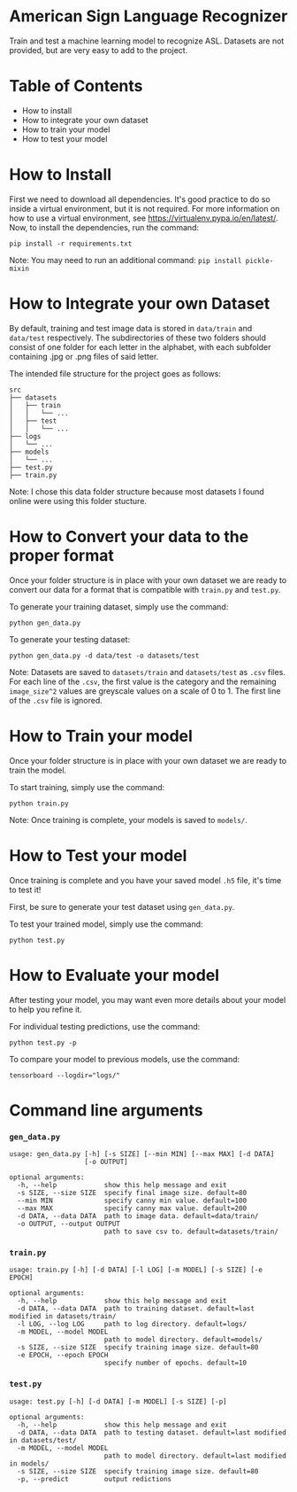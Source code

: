 # American Sign Language Recognizer
Train and test a machine learning model to recognize ASL.
Datasets are not provided, but are very easy to add to the project.

# Table of Contents
* How to install
* How to integrate your own dataset
* How to train your model
* How to test your model

# How to Install
First we need to download all dependencies. It's good practice to do so inside a virtual environment, but it is not required. For more information on how to use a virtual environment, see https://virtualenv.pypa.io/en/latest/. Now, to install the dependencies, run the command:

`pip install -r requirements.txt`

Note: You may need to run an additional command: `pip install pickle-mixin`

# How to Integrate your own Dataset
By default, training and test image data is stored in `data/train` and `data/test` respectively.  The subdirectories of these two folders should consist of one folder for each letter in the alphabet, with each subfolder containing .jpg or .png files of said letter.

The intended file structure for the project goes as follows:
```
src
├── datasets
│   ├── train
│   │   └── ...
│   ├── test
│   │   └── ...
├── logs
│   └── ...
├── models
│   └── ...
├── test.py
├── train.py
```
Note: I chose this data folder structure because most datasets I found online were using this folder stucture.

# How to Convert your data to the proper format
Once your folder structure is in place with your own dataset we are ready to convert our data for a format that is compatible with `train.py` and `test.py`.

To generate your training dataset, simply use the command:

`python gen_data.py`

To generate your testing dataset:

`python gen_data.py -d data/test -o datasets/test`

Note: Datasets are saved to `datasets/train` and `datasets/test` as `.csv` files.  For each line of the `.csv`, the first value is the category and the remaining `image_size^2` values are greyscale values on a scale of 0 to 1.  The first line of the `.csv` file is ignored.

# How to Train your model
Once your folder structure is in place with your own dataset we are ready to train the model.

To start training, simply use the command: 

`python train.py`

Note: Once training is complete, your models is saved to `models/`.

# How to Test your model
Once training is complete and you have your saved model `.h5` file, it's time to test it!

First, be sure to generate your test dataset using `gen_data.py`.

To test your trained model, simply use the command:

`python test.py`

# How to Evaluate your model
After testing your model, you may want even more details about your model to help you refine it.

For individual testing predictions, use the command:

`python test.py -p`

To compare your model to previous models, use the command:

`tensorboard --logdir="logs/"`

# Command line arguments
### `gen_data.py`
```
usage: gen_data.py [-h] [-s SIZE] [--min MIN] [--max MAX] [-d DATA]
                   [-o OUTPUT]

optional arguments:
  -h, --help            show this help message and exit
  -s SIZE, --size SIZE  specify final image size. default=80
  --min MIN             specify canny min value. default=100
  --max MAX             specify canny max value. default=200
  -d DATA, --data DATA  path to image data. default=data/train/
  -o OUTPUT, --output OUTPUT
                        path to save csv to. default=datasets/train/
```

### `train.py`
```
usage: train.py [-h] [-d DATA] [-l LOG] [-m MODEL] [-s SIZE] [-e EPOCH]

optional arguments:
  -h, --help            show this help message and exit
  -d DATA, --data DATA  path to training dataset. default=last modified in datasets/train/
  -l LOG, --log LOG     path to log directory. default=logs/
  -m MODEL, --model MODEL
                        path to model directory. default=models/
  -s SIZE, --size SIZE  specify training image size. default=80
  -e EPOCH, --epoch EPOCH
                        specify number of epochs. default=10
```
### `test.py`
```
usage: test.py [-h] [-d DATA] [-m MODEL] [-s SIZE] [-p]

optional arguments:
  -h, --help            show this help message and exit
  -d DATA, --data DATA  path to testing dataset. default=last modified in datasets/test/
  -m MODEL, --model MODEL
                        path to model directory. default=last modified in models/
  -s SIZE, --size SIZE  specify training image size. default=80
  -p, --predict         output redictions
```
